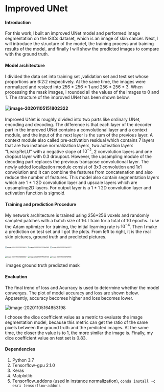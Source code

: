 # Improved UNet 

#### Introduction

For this work,I built an improved UNet model and performed image segmentation on the ISICs dataset, which is an image of skin cancer. Next, I will introduce the structure of the model, the training process and training results of the model, and finally I will show the predicted images to compare with the ground truth.

#### Model architecture

 I divided the data set into training set ,validation set and test set whose proportions are 6:2:2 respectively. At the same time, the images were normalized and resized into 256 * 256 * 1 and 256 * 256 * 3. When processing the mask images, I rounded all the values of the images to 0 and 1. The structure of the improved UNet has been shown below.

#### ![image-20201105151802322](C:\Users\94432\AppData\Roaming\Typora\typora-user-images\image-20201105151802322.png)

Improved UNet is roughly divided into two parts like ordinary UNet, encoding and decoding. The difference is that each layer of the decoder part in the improved UNet contains a convolutional layer and a context module, and the input of the next layer is the sum of the previous layer. A context module also called pre-activation residual which contains 7 layers that are two instance normalization layers, two activation layers "LeakyReLU" with a negative slope of $10^{-2}$, 2 convolution layers and one dropout layer with 0.3 droupout. However, the upsampling module of the decoding part replaces the previous transpose convolutional layer. The newly added localization module consist of  3x3 convolution and 1x1 convolution and it can combine the features from concatenation and also reduce the number of features. This model also contain segmentation layers which are 1 * 1 2D convolution layer and upscale layers which are upsampling2D layers. For output layer is a  1 * 1 2D convolution layer and activation function is sigmoid. 

#### Training and prediction Procedure

My network architecture is trained using 256*256 voxels and randomly sampled patches with a batch size of 16. I train for a total of 10 epochs. I use the Adam optimizer for training, the initial learning rate is $10^{-4}$. Then I make a prediction on test set and I got the plots. From left to right, it is the real skin pictures, ground truth and predicted pictures.

<img src="C:\Users\94432\AppData\Roaming\Typora\typora-user-images\image-20201105170223803.png" alt="image-20201105170223803" style="zoom:35%;" /> <img src="C:\Users\94432\AppData\Roaming\Typora\typora-user-images\image-20201105170304262.png" alt="image-20201105170304262" style="zoom:35%;" /> <img src="C:\Users\94432\AppData\Roaming\Typora\typora-user-images\image-20201105170450077.png" alt="image-20201105170450077" style="zoom:35%;" />

<img src="C:\Users\94432\AppData\Roaming\Typora\typora-user-images\image-20201105170606667.png" alt="image-20201105170606667" style="zoom:35%;" /> <img src="C:\Users\94432\AppData\Roaming\Typora\typora-user-images\image-20201105170635433.png" alt="image-20201105170635433" style="zoom:35%;" /> <img src="C:\Users\94432\AppData\Roaming\Typora\typora-user-images\image-20201105170707656.png" alt="image-20201105170707656" style="zoom:35%;" />

​                 images                                   ground truth                        predicted mask 



#### Evaluation 

The final trend of loss and Acurracy is used to determine whether the model converges. The plot of model accuracy and loss are shown below. Apparently, accuracy becomes higher and loss becomes lower.

![image-20201105164853198](C:\Users\94432\AppData\Roaming\Typora\typora-user-images\image-20201105164853198.png)

I choose the dice coefficient value as a metric to evaluate the image segmentation model, because this metric can get the ratio of the same pixels between the ground truth and the predicted images. At the same time, the closer the value is to 1, the more similar the image is. Finally, my dice coefficient value on test set is 0.83. 

#### Dependencies

1. Python 3.7
2. Tensorflow-gpu 2.1.0
3. Keras
4. Matplotlib
5. Tensorflow_addons (used in instance normalization), ```conda install -c esri tensorflow-addons```













